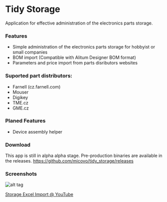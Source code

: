 # Tidy Storage
Application for effective administration of the electronics parts storage.

### Features
- Simple administration of the electronics parts storage for hobbyist or small companies 
- BOM import (Compatible with Alitum Designer BOM format)
- Parameters and price import from parts disributors websites

### Suported part distributors:
  - Farnell (cz.farnell.com)
  - Mouser
  - Digikey
  - TME.cz
  - GME.cz

### Planed Features 
- Device assembly helper

### Download
This app is still in alpha alpha stage. Pre-production binaries are available in the releases.
https://github.com/micovo/tidy_storage/releases

### Screenshots
![alt tag](http://img.micovo.cz/tidystorage3.gif)

[Storage Excel Import @ YouTube](https://www.youtube.com/watch?v=tmEAVzC14K8)
